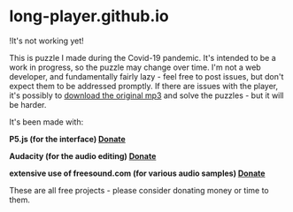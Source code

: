 # long-player.github.io

!It's not working yet!

This is puzzle I made during the Covid-19 pandemic. It's intended to be a work in progress, so the puzzle may change over time. 
I'm not a web developer, and fundamentally fairly lazy - feel free to post issues, but don't expect them to be addressed promptly.
If there are issues with the player, it's possibly to [download the original mp3](https://soundcloud.com/user-358161767/2451g) and solve the puzzles - but it will be harder.

It's been made with: 

**P5.js (for the interface) [Donate](https://p5js.org/community/)**

**Audacity (for the audio editing) [Donate](https://www.audacityteam.org/donate/)**

**extensive use of freesound.com (for various audio samples) [Donate](https://freesound.org/donations/donate/)**


These are all free projects - please consider donating money or time to them.

